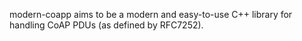 modern-coapp aims to be a modern and easy-to-use C++ library for handling CoAP PDUs (as defined by RFC7252).
